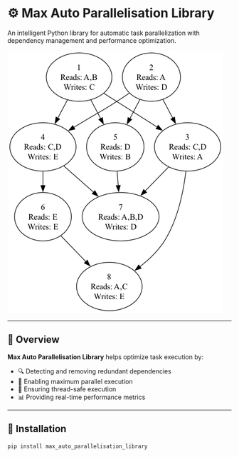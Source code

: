 # ⚙️ Max Auto Parallelisation Library

An intelligent Python library for automatic task parallelization with dependency management and performance optimization.

![Task System Example](images/task_system_max_parallel.png)

---

## 📘 Overview

**Max Auto Parallelisation Library** helps optimize task execution by:
- 🔍 Detecting and removing redundant dependencies
- 🧵 Enabling maximum parallel execution
- 🔐 Ensuring thread-safe execution
- 📊 Providing real-time performance metrics

---

## 🚀 Installation

```bash
pip install max_auto_parallelisation_library
